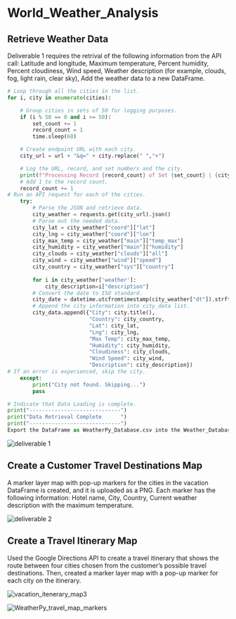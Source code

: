 # World_Weather_Analysis

## Retrieve Weather Data

Deliverable 1 requires the retrival of the following information from the API call:
Latitude and longitude,
Maximum temperature,
Percent humidity,
Percent cloudiness,
Wind speed,
Weather description (for example, clouds, fog, light rain, clear sky),
Add the weather data to a new DataFrame. 

``` Python
# Loop through all the cities in the list.
for i, city in enumerate(cities):

    # Group cities in sets of 50 for logging purposes.
    if (i % 50 == 0 and i >= 50):
        set_count += 1
        record_count = 1
        time.sleep(60)

    # Create endpoint URL with each city.
    city_url = url + "&q=" + city.replace(" ","+")

    # Log the URL, record, and set numbers and the city.
    print(f"Processing Record {record_count} of Set {set_count} | {city}")
    # Add 1 to the record count.
    record_count += 1
# Run an API request for each of the cities.
    try:
        # Parse the JSON and retrieve data.
        city_weather = requests.get(city_url).json()
        # Parse out the needed data.
        city_lat = city_weather["coord"]["lat"]
        city_lng = city_weather["coord"]["lon"]
        city_max_temp = city_weather["main"]["temp_max"]
        city_humidity = city_weather["main"]["humidity"]
        city_clouds = city_weather["clouds"]["all"]
        city_wind = city_weather["wind"]["speed"]
        city_country = city_weather["sys"]["country"]
        
        for i in city_weather['weather']:
            city_description=i["description"]        
        # Convert the date to ISO standard.
        city_date = datetime.utcfromtimestamp(city_weather["dt"]).strftime('%Y-%m-%d %H:%M:%S')
        # Append the city information into city_data list.
        city_data.append({"City": city.title(),
                          "Country": city_country,
                          "Lat": city_lat,
                          "Lng": city_lng,
                          "Max Temp": city_max_temp,
                          "Humidity": city_humidity,
                          "Cloudiness": city_clouds,
                          "Wind Speed": city_wind,
                          "Description": city_description})
# If an error is experienced, skip the city.
    except:
        print("City not found. Skipping...")
        pass

# Indicate that Data Loading is complete.
print("-----------------------------")
print("Data Retrieval Complete      ")
print("-----------------------------")
Export the DataFrame as WeatherPy_Database.csv into the Weather_Database folder 
```

![deliverable 1 ](https://user-images.githubusercontent.com/104809098/188253108-91c827c1-3dda-4bb6-a796-9f3514635d38.png)

## Create a Customer Travel Destinations Map

A marker layer map with pop-up markers for the cities in the vacation DataFrame is created, and it is uploaded as a PNG. Each marker has the following information:
Hotel name,
City,
Country,
Current weather description with the maximum temperature.

![deliverable 2](https://user-images.githubusercontent.com/104809098/188253252-aeeefe0f-5d3f-4a38-98e5-a9033c19723e.png)


## Create a Travel Itinerary Map

Used the Google Directions API to create a travel itinerary that shows the route between four cities chosen from the customer’s possible travel destinations. Then, created a marker layer map with a pop-up marker for each city on the itinerary.

![vacation_itenerary_map3](https://user-images.githubusercontent.com/104809098/188253312-deb5a231-d7f7-46bb-8d26-93af4586cba4.png)

![WeatherPy_travel_map_markers](https://user-images.githubusercontent.com/104809098/188253364-8a48813d-7bc5-4925-b6eb-bf9c30edbe71.png)



